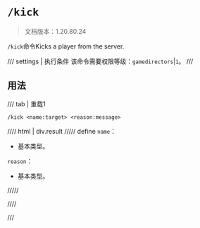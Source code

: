 # `/kick`

> 文档版本：1.20.80.24

`/kick`命令Kicks a player from the server.

/// settings | 执行条件
该命令需要权限等级：`gamedirectors`|`1`。
///

## 用法

/// tab | 重载1
```mcfunction
/kick <name:target> <reason:message>
```

//// html | div.result
///// define
`name`：<!-- md:samp target -->

- 基本类型。

`reason`：<!-- md:samp message -->

- 基本类型。


/////

////

///
